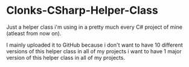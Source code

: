 # Clonks-CSharp-Helper-Class
Just a helper class i'm using in a pretty much every C# project of mine (atleast from now on).  

I mainly uploaded it to GitHub because i don't want to have 10 different versions of this helper class in all of my projects i want to have 1 major version of this helper class in all of my projects.
